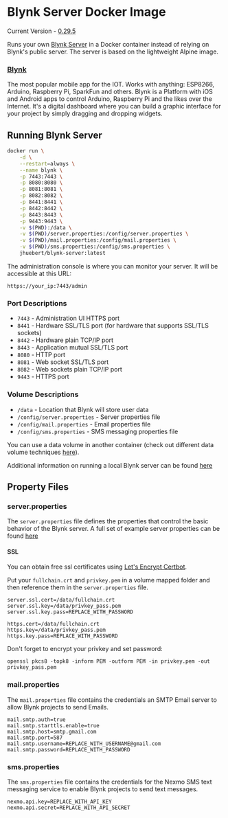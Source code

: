 # Blynk Server Docker Image

Current Version - [0.29.5](https://github.com/blynkkk/blynk-server/releases/tag/v0.29.5)

Runs your own [Blynk Server](https://github.com/blynkkk/blynk-server) in a Docker container instead of relying on Blynk's public server.
The server is based on the lightweight Alpine image.

### [Blynk](http://www.blynk.cc)
The most popular mobile app for the IOT. Works with anything: ESP8266, Arduino, Raspberry Pi, SparkFun and others.
Blynk is a Platform with iOS and Android apps to control Arduino, Raspberry Pi and the likes over the Internet.
It's a digital dashboard where you can build a graphic interface for your project by simply dragging and dropping widgets.

## Running Blynk Server

```sh
docker run \
    -d \
    --restart=always \
    --name blynk \
    -p 7443:7443 \
    -p 8080:8080 \
    -p 8081:8081 \
    -p 8082:8082 \
    -p 8441:8441 \
    -p 8442:8442 \
    -p 8443:8443 \
    -p 9443:9443 \
    -v $(PWD):/data \
    -v $(PWD)/server.properties:/config/server.properties \
    -v $(PWD)/mail.properties:/config/mail.properties \
    -v $(PWD)/sms.properties:/config/sms.properties \
    jhuebert/blynk-server:latest
```

The administration console is where you can monitor your server. It will be accessible at this URL:
```
https://your_ip:7443/admin
```

### Port Descriptions
- `7443` - Administration UI HTTPS port
- `8441` - Hardware SSL/TLS port (for hardware that supports SSL/TLS sockets)
- `8442` - Hardware plain TCP/IP port
- `8443` - Application mutual SSL/TLS port
- `8080` - HTTP port
- `8081` - Web socket SSL/TLS port
- `8082` - Web sockets plain TCP/IP port
- `9443` - HTTPS port

### Volume Descriptions
- `/data` - Location that Blynk will store user data
- `/config/server.properties` - Server properties file
- `/config/mail.properties` - Email properties file
- `/config/sms.properties` - SMS messaging properties file

You can use a data volume in another container (check out different data volume techniques [here](https://docs.docker.com/engine/tutorials/dockervolumes/)).

Additional information on running a local Blynk server can be found [here](http://help.blynk.cc/blynk-local-server/local-server)

## Property Files

### server.properties
The `server.properties` file defines the properties that control the basic behavior of the Blynk server. A full set of example server properties can be found [here](https://github.com/blynkkk/blynk-server/blob/master/server/core/src/main/resources/server.properties)

#### SSL
You can obtain free ssl certificates using [Let's Encrypt Certbot](https://certbot.eff.org/).

Put your `fullchain.crt` and `privkey.pem` in a volume mapped folder and then reference them in the `server.properties` file.

```properties
server.ssl.cert=/data/fullchain.crt
server.ssl.key=/data/privkey_pass.pem
server.ssl.key.pass=REPLACE_WITH_PASSWORD

https.cert=/data/fullchain.crt
https.key=/data/privkey_pass.pem
https.key.pass=REPLACE_WITH_PASSWORD
```

Don't forget to encrypt your privkey and set password:
```
openssl pkcs8 -topk8 -inform PEM -outform PEM -in privkey.pem -out privkey_pass.pem
```

### mail.properties
The `mail.properties` file contains the credentials an SMTP Email server to allow Blynk projects to send Emails.
```properties
mail.smtp.auth=true
mail.smtp.starttls.enable=true
mail.smtp.host=smtp.gmail.com
mail.smtp.port=587
mail.smtp.username=REPLACE_WITH_USERNAME@gmail.com
mail.smtp.password=REPLACE_WITH_PASSWORD
```

### sms.properties
The `sms.properties` file contains the credentials for the Nexmo SMS text messaging service to enable Blynk projects to send text messages.
```properties
nexmo.api.key=REPLACE_WITH_API_KEY
nexmo.api.secret=REPLACE_WITH_API_SECRET
```
